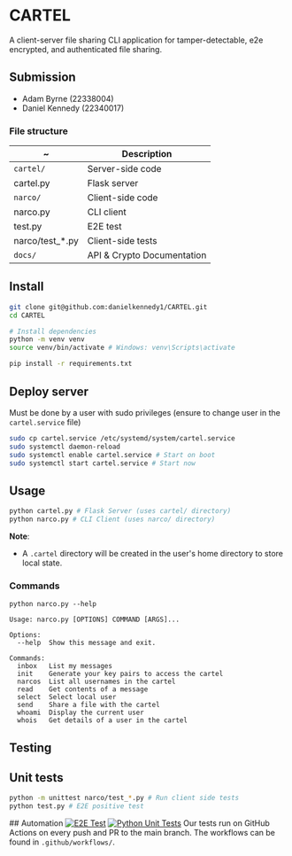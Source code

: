 # CARTEL

A client-server file sharing CLI application for tamper-detectable, e2e encrypted, and authenticated file sharing.

## Submission

- Adam Byrne (22338004)
- Daniel Kennedy (22340017)

### File structure

| ~ | Description |
| --- | --- |
| `cartel/` | Server-side code |
| cartel.py | Flask server |
| `narco/` | Client-side code |
| narco.py | CLI client |
| test.py | E2E test |
| narco/test_*.py | Client-side tests |
| `docs/` | API & Crypto Documentation |

## Install

```bash
git clone git@github.com:danielkennedy1/CARTEL.git
cd CARTEL

# Install dependencies
python -m venv venv
source venv/bin/activate # Windows: venv\Scripts\activate

pip install -r requirements.txt
```

## Deploy server

Must be done by a user with sudo privileges (ensure to change user in the `cartel.service` file)

```bash
sudo cp cartel.service /etc/systemd/system/cartel.service
sudo systemctl daemon-reload
sudo systemctl enable cartel.service # Start on boot
sudo systemctl start cartel.service # Start now
```

## Usage

```bash
python cartel.py # Flask Server (uses cartel/ directory)
python narco.py # CLI Client (uses narco/ directory)
```

**Note**:

- A `.cartel` directory will be created in the user's home directory to store local state.

### Commands

```man
python narco.py --help

Usage: narco.py [OPTIONS] COMMAND [ARGS]...

Options:
  --help  Show this message and exit.

Commands:
  inbox   List my messages
  init    Generate your key pairs to access the cartel
  narcos  List all usernames in the cartel
  read    Get contents of a message
  select  Select local user
  send    Share a file with the cartel
  whoami  Display the current user
  whois   Get details of a user in the cartel
```

## Testing


## Unit tests

```bash
python -m unittest narco/test_*.py # Run client side tests
python test.py # E2E positive test
```


## Automation
[![E2E Test](https://github.com/danielkennedy1/CARTEL/actions/workflows/e2e_test.yaml/badge.svg)](https://github.com/danielkennedy1/CARTEL/actions/workflows/e2e_test.yaml) [![Python Unit Tests](https://github.com/danielkennedy1/CARTEL/actions/workflows/unit_testing.yaml/badge.svg)](https://github.com/danielkennedy1/CARTEL/actions/workflows/unit_testing.yaml)
Our tests run on GitHub Actions on every push and PR to the main branch. The workflows can be found in `.github/workflows/`.
